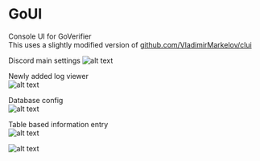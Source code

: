 # GoUI
Console UI for GoVerifier  
This uses a slightly modified version of [github.com/VladimirMarkelov/clui][https://github.com/VladimirMarkelov/clui]

Discord main settings
![alt text](https://i.imgur.com/fdWecrc.png "instance.id")    


Newly added log viewer  
![alt text](https://i.imgur.com/xHDSbvc.png "instance.id")    

Database config  
![alt text](https://i.imgur.com/vtiKxHI.png "instance.id")  

Table based information entry  
![alt text](https://i.imgur.com/K2e6j25.png  "instance.id")  

![alt text](https://i.imgur.com/cg5ow2M.png "instance.id")


[https://github.com/VladimirMarkelov/clui]: https://github.com/VladimirMarkelov/clui